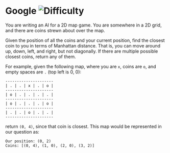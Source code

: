 # Google ![Difficulty](https://img.shields.io/badge/-EASY-green)
	
You are writing an AI for a 2D map game. You are somewhere in a 2D grid,
and there are coins strewn about over the map.
	
Given the position of all the coins and your current position, find the closest coin
to you in terms of Manhattan distance. That is, you can move around up, down, left,
and right, but not diagonally. If there are multiple possible closest coins, return
any of them.
	
For example, given the following map, where you are `x`, coins are `o`, and
empty spaces are `.` (top left is 0, 0):
	
```
---------------------
| . | . | x | . | o |
---------------------
| o | . | . | . | . |
---------------------
| o | . | . | . | o |
---------------------
| . | . | o | . | . |
---------------------
```
	
return `(0, 4)`, since that coin is closest. This map would be represented in our question as:
	
```
Our position: (0, 2)
Coins: [(0, 4), (1, 0), (2, 0), (3, 2)]
```
	
